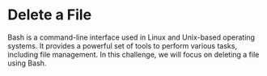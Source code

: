 # Delete a File

Bash is a command-line interface used in Linux and Unix-based operating systems. It provides a powerful set of tools to perform various tasks, including file management. In this challenge, we will focus on deleting a file using Bash.
